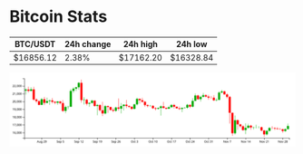 # Bitcoin Stats

BTC/USDT|24h change|24h high|24h low|
|---|---|---|---|
|$16856.12|2.38%|$17162.20|$16328.84|

<img src="./chart.svg">
